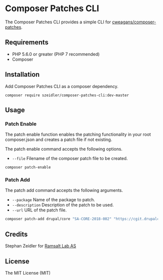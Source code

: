 # Composer Patches CLI

The Composer Patches CLI provides a simple CLI for [cweagans/composer-patches](https://github.com/cweagans/composer-patches).

## Requirements

* PHP 5.6.0 or greater (PHP 7 recommended)
* Composer

## Installation

Add Composer Patches CLI as a composer dependency.

`composer require szeidler/composer-patches-cli:dev-master`

## Usage

### Patch Enable

The patch enable function enables the patching functionality in your root composer.json and creates a patch file if not existing.

The patch enable command accepts the following options.

* `--file` Filename of the composer patch file to be created.

```sh
composer patch-enable  
```

### Patch Add

The patch add command accepts the following arguments.

* `--package` Name of the package to patch.
* `--description` Description of the patch to be used.
* `--url` URL of the patch file.

```sh
composer patch-add drupal/core "SA-CORE-2018-002" "https://cgit.drupalcode.org/drupal/rawdiff/?h=8.5.x&id=5ac8738fa69df34a0635f0907d661b509ff9a28f"  
```

## Credits

Stephan Zeidler for [Ramsalt Lab AS](https://ramsalt.com)

## License

The MIT License (MIT)
